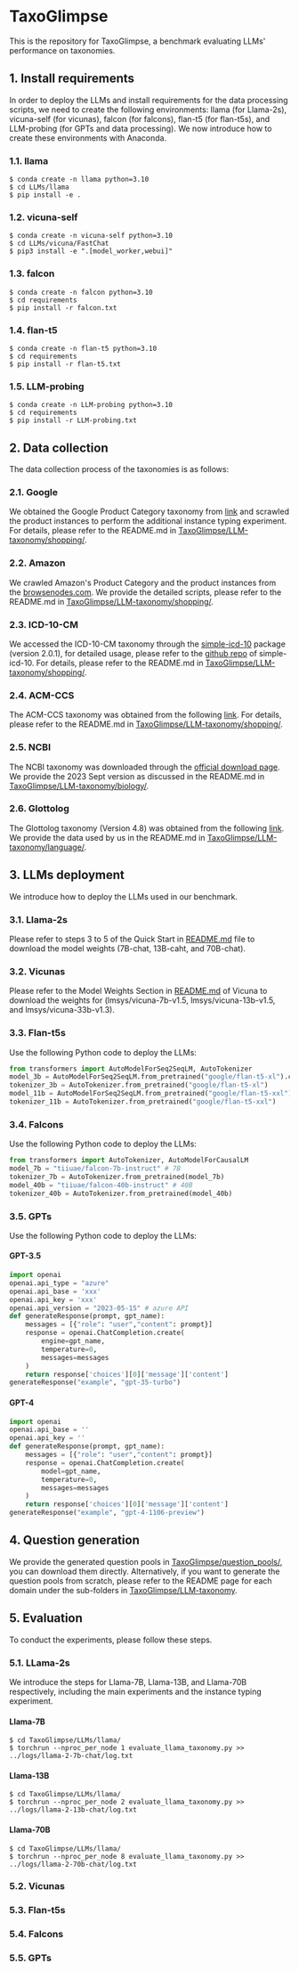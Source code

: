 # TaxoGlimpse

This is the repository for TaxoGlimpse, a benchmark evaluating LLMs' performance on taxonomies.

## 1. Install requirements
In order to deploy the LLMs and install requirements for the data processing scripts, we need to create the following environments: llama (for Llama-2s), vicuna-self (for vicunas), falcon (for falcons), flan-t5 (for flan-t5s), and LLM-probing (for GPTs and data processing). We now introduce how to create these environments with Anaconda.

### 1.1. llama
```console
$ conda create -n llama python=3.10
$ cd LLMs/llama
$ pip install -e .
```

### 1.2. vicuna-self
```console
$ conda create -n vicuna-self python=3.10
$ cd LLMs/vicuna/FastChat
$ pip3 install -e ".[model_worker,webui]"
```

### 1.3. falcon
```console
$ conda create -n falcon python=3.10
$ cd requirements
$ pip install -r falcon.txt
```

### 1.4. flan-t5
```console
$ conda create -n flan-t5 python=3.10
$ cd requirements
$ pip install -r flan-t5.txt
```

### 1.5. LLM-probing
```console
$ conda create -n LLM-probing python=3.10
$ cd requirements
$ pip install -r LLM-probing.txt
```

## 2. Data collection
The data collection process of the taxonomies is as follows:

### 2.1. Google
We obtained the Google Product Category taxonomy from [link](https://www.google.com/basepages/producttype/taxonomy.en-US.txt) and scrawled the product instances to perform the additional instance typing experiment. For details, please refer to the README.md in [TaxoGlimpse/LLM-taxonomy/shopping/](https://github.com/ysunbp/TaxoGlimpse/tree/main/LLM-taxonomy/shopping).
### 2.2. Amazon
We crawled Amazon's Product Category and the product instances from the [browsenodes.com](https://www.browsenodes.com/). We provide the detailed scripts, please refer to the README.md in [TaxoGlimpse/LLM-taxonomy/shopping/](https://github.com/ysunbp/TaxoGlimpse/tree/main/LLM-taxonomy/shopping).
### 2.3. ICD-10-CM
We accessed the ICD-10-CM taxonomy through the [simple-icd-10](https://pypi.org/project/simple-icd-10/) package (version 2.0.1), for detailed usage, please refer to the [github repo](https://github.com/StefanoTrv/simple_icd_10_CM) of simple-icd-10. For details, please refer to the README.md in [TaxoGlimpse/LLM-taxonomy/shopping/](https://github.com/ysunbp/TaxoGlimpse/tree/main/LLM-taxonomy/medical).
### 2.4. ACM-CCS
The ACM-CCS taxonomy was obtained from the following [link](https://dl.acm.org/pb-assets/dl_ccs/acm_ccs2012-1626988337597.xml). For details, please refer to the README.md in [TaxoGlimpse/LLM-taxonomy/shopping/](https://github.com/ysunbp/TaxoGlimpse/tree/main/LLM-taxonomy/academic).
### 2.5. NCBI
The NCBI taxonomy was downloaded through the [official download page](https://ftp.ncbi.nlm.nih.gov/pub/taxonomy/). We provide the 2023 Sept version as discussed in the README.md in [TaxoGlimpse/LLM-taxonomy/biology/](https://github.com/ysunbp/TaxoGlimpse/tree/main/LLM-taxonomy/biology).
### 2.6. Glottolog
The Glottolog taxonomy (Version 4.8) was obtained from the following [link](https://glottolog.org/meta/downloads). We provide the data used by us in the README.md in [TaxoGlimpse/LLM-taxonomy/language/](https://github.com/ysunbp/TaxoGlimpse/tree/main/LLM-taxonomy/language).

## 3. LLMs deployment
We introduce how to deploy the LLMs used in our benchmark.

### 3.1. Llama-2s
Please refer to steps 3 to 5 of the Quick Start in [README.md](https://github.com/ysunbp/TaxoGlimpse/blob/main/LLMs/llama/README.md) file to download the model weights (7B-chat, 13B-caht, and 70B-chat).
### 3.2. Vicunas
Please refer to the Model Weights Section in [README.md](https://github.com/ysunbp/TaxoGlimpse/blob/main/LLMs/vicuna/FastChat/README.md) of Vicuna to download the weights for (lmsys/vicuna-7b-v1.5, lmsys/vicuna-13b-v1.5, and lmsys/vicuna-33b-v1.3).
### 3.3. Flan-t5s
Use the following Python code to deploy the LLMs:
```python
from transformers import AutoModelForSeq2SeqLM, AutoTokenizer
model_3b = AutoModelForSeq2SeqLM.from_pretrained("google/flan-t5-xl").cuda() # 3B
tokenizer_3b = AutoTokenizer.from_pretrained("google/flan-t5-xl")
model_11b = AutoModelForSeq2SeqLM.from_pretrained("google/flan-t5-xxl").cuda() # 11B
tokenizer_11b = AutoTokenizer.from_pretrained("google/flan-t5-xxl")
```
### 3.4. Falcons
Use the following Python code to deploy the LLMs:
```python
from transformers import AutoTokenizer, AutoModelForCausalLM
model_7b = "tiiuae/falcon-7b-instruct" # 7B
tokenizer_7b = AutoTokenizer.from_pretrained(model_7b)
model_40b = "tiiuae/falcon-40b-instruct" # 40B
tokenizer_40b = AutoTokenizer.from_pretrained(model_40b)
```
### 3.5. GPTs
Use the following Python code to deploy the LLMs:
#### GPT-3.5
```python
import openai
openai.api_type = "azure"
openai.api_base = 'xxx'
openai.api_key = 'xxx'
openai.api_version = "2023-05-15" # azure API
def generateResponse(prompt, gpt_name):
    messages = [{"role": "user","content": prompt}]
    response = openai.ChatCompletion.create(
        engine=gpt_name,
        temperature=0,
        messages=messages
    )
    return response['choices'][0]['message']['content']
generateResponse("example", "gpt-35-turbo")
```
#### GPT-4
```python
import openai
openai.api_base = ''
openai.api_key = ''
def generateResponse(prompt, gpt_name):
    messages = [{"role": "user","content": prompt}]
    response = openai.ChatCompletion.create(
        model=gpt_name,
        temperature=0,
        messages=messages
    )
    return response['choices'][0]['message']['content']
generateResponse("example", "gpt-4-1106-preview")
```
## 4. Question generation
We provide the generated question pools in [TaxoGlimpse/question_pools/](./question_pools), you can download them directly. Alternatively, if you want to generate the question pools from scratch, please refer to the README page for each domain under the sub-folders in [TaxoGlimpse/LLM-taxonomy](./LLM-taxonomy).
## 5. Evaluation
To conduct the experiments, please follow these steps.
### 5.1. LLama-2s
We introduce the steps for Llama-7B, Llama-13B, and Llama-70B respectively, including the main experiments and the instance typing experiment.
#### Llama-7B
```console
$ cd TaxoGlimpse/LLMs/llama/
$ torchrun --nproc_per_node 1 evaluate_llama_taxonomy.py >> ../logs/llama-2-7b-chat/log.txt
```
#### Llama-13B
```console
$ cd TaxoGlimpse/LLMs/llama/
$ torchrun --nproc_per_node 2 evaluate_llama_taxonomy.py >> ../logs/llama-2-13b-chat/log.txt
```
#### Llama-70B
```console
$ cd TaxoGlimpse/LLMs/llama/
$ torchrun --nproc_per_node 8 evaluate_llama_taxonomy.py >> ../logs/llama-2-70b-chat/log.txt
```
### 5.2. Vicunas
### 5.3. Flan-t5s
### 5.4. Falcons
### 5.5. GPTs
